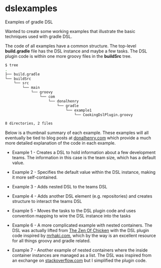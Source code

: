 dslexamples
======================
Examples of gradle DSL

Wanted to create some working examples that illustrate the basic techniques used with gradle DSL.

The code of all examples have a common structure.  The top-level **build.gradle** file has the DSL instance and maybe a few tasks.  The DSL plugin code is within one more groovy files in the **buildSrc** tree.

```bash
$ tree
.
├── build.gradle
└── buildSrc
    └── src
        └── main
            └── groovy
                └── com
                    └── donalhenry
                        └── gradle
                            └── example1
                                └── CookingDslPlugin.groovy

8 directories, 2 files
```

Below is a thumbnail summary of each example.  These examples will all eventually be tied to blog posts at [donalhenry.com](http://www.donalhenry.com/) which provide a much more detailed explanation of the code in each example.

- Example 1 - Creates a DSL to hold information about a few development teams.  The information in this case is the team size, which has a default value.

- Example 2 - Specifies the default value within the DSL instance, making it more self-contained.

- Example 3 - Adds nested DSL to the teams DSL

- Example 4 - Adds another DSL element (e.g. repositories) and creates structure to interact the teams DSL

- Example 5 - Moves the tasks to the DSL plugin code and uses convention mapping to wire the DSL instance into the tasks

- Example 6 - A more complicated example with nested containers.  The DSL was actually lifted from [The Zen Of Chicken](https://zenofchicken.wordpress.com/2012/12/31/article-series-creating-a-custom-gradle-plugin-with-custom-tasks-managing-configuration-and-domain-objects/) with the DSL plugin code inspired by [mrhaki.com](http://mrhaki.blogspot.com/2016/02/gradle-goodness-using-nested-domain.html/), which by the way is an excellent resource for all things groovy and gradle related.

- Example 7 - Another example of nested containers where the inside container instances are managed as a list.  The DSL was inspired from an exchange on [stackoverflow.com](http://stackoverflow.com/questions/17626607/writing-gradle-plugin-with-nested-extension-objects) but I simplified the plugin code.
